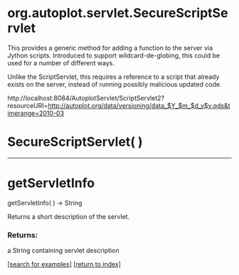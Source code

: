 # org.autoplot.servlet.SecureScriptServlet

This provides a generic method for adding a function to the server via Jython scripts.  Introduced
 to support wildcard-de-globing, this could be used for a number of different ways.
 
 Unlike the ScriptServlet, this requires a reference to a script that already exists on the server, instead of 
 running possibly malicious updated code.

 http://localhost:8084/AutoplotServlet/ScriptServlet2?resourceURI=http://autoplot.org/data/versioning/data_$Y_$m_$d_v$v.qds&timerange=2010-03

# SecureScriptServlet( )


***
<a name="getServletInfo"></a>
# getServletInfo
getServletInfo(  ) &rarr; String

Returns a short description of the servlet.

### Returns:
a String containing servlet description

<a href="https://github.com/autoplot/dev/search?q=getServletInfo&unscoped_q=getServletInfo">[search for examples]</a>
<a href="https://github.com/autoplot/documentation/blob/master/javadoc/index-all.md">[return to index]</a>

